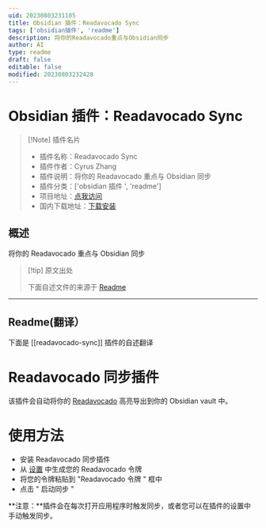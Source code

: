 ```yaml
---
uid: 20230803231105
title: Obsidian 插件：Readavocado Sync
tags: ['obsidian插件', 'readme']
description: 将你的Readavocado重点与Obsidian同步
author: AI
type: readme
draft: false
editable: false
modified: 20230803232428
---
```


# Obsidian 插件：Readavocado Sync

> [!Note] 插件名片
> - 插件名称：Readavocado Sync
> - 插件作者：Cyrus Zhang
> - 插件说明：将你的 Readavocado 重点与 Obsidian 同步
> - 插件分类：['obsidian 插件 ', 'readme']
> - 项目地址：[点我访问](https://github.com/innneang/obsidian-readavocado-sync)
> - 国内下载地址：[下载安装](https://pkmer.cn/products/plugin/pluginMarket/?readavocado-sync)

## 概述

将你的 Readavocado 重点与 Obsidian 同步

> [!tip] 原文出处
>
>下面自述文件的来源于 [Readme](https://ghproxy.net/https://raw.githubusercontent.com/innneang/obsidian-readavocado-sync/main/README.md)
>

---

## Readme(翻译）

下面是 [[readavocado-sync]] 插件的自述翻译

# Readavocado 同步插件

该插件会自动将你的 [Readavocado](https://readavocado.com) 高亮导出到你的 Obsidian vault 中。

# 使用方法

- 安装 Readavocado 同步插件
- 从 [设置](https://readavocado.com/user) 中生成您的 Readavocado 令牌
- 将您的令牌粘贴到 "Readavocado 令牌 " 框中
- 点击 " 启动同步 "

**注意：**插件会在每次打开应用程序时触发同步，或者您可以在插件的设置中手动触发同步。

